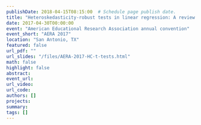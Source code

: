 ```yaml
---
publishDate: 2018-04-15T08:15:00  # Schedule page publish date.
title: "Heteroskedasticity-robust tests in linear regression: A review and evaluation of small-sample corrections"
date: 2017-04-30T00:00:00
event: "American Educational Research Association annual convention"
event_short: "AERA 2017"
location: "San Antonio, TX"
featured: false
url_pdf: ""
url_slides: "/files/AERA-2017-HC-t-tests.html"
math: false
highlight: false
abstract: 
event_url: 
url_video: 
url_code: 
authors: []
projects: 
summary: 
tags: []
---
```


